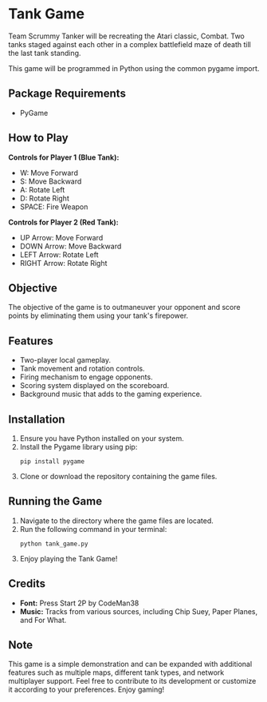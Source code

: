 # Tank Game

Team Scrummy Tanker will be recreating the Atari classic, Combat. Two tanks staged against each other in a complex battlefield maze of death till the last tank standing.

This game will be programmed in Python using the common pygame import.

## Package Requirements

- PyGame

## How to Play

**Controls for Player 1 (Blue Tank):**
- W: Move Forward
- S: Move Backward
- A: Rotate Left
- D: Rotate Right
- SPACE: Fire Weapon

**Controls for Player 2 (Red Tank):**
- UP Arrow: Move Forward
- DOWN Arrow: Move Backward
- LEFT Arrow: Rotate Left
- RIGHT Arrow: Rotate Right

## Objective

The objective of the game is to outmaneuver your opponent and score points by eliminating them using your tank's firepower.

## Features

- Two-player local gameplay.
- Tank movement and rotation controls.
- Firing mechanism to engage opponents.
- Scoring system displayed on the scoreboard.
- Background music that adds to the gaming experience.

## Installation

1. Ensure you have Python installed on your system.
2. Install the Pygame library using pip:
   ```
   pip install pygame
   ```
3. Clone or download the repository containing the game files.

## Running the Game

1. Navigate to the directory where the game files are located.
2. Run the following command in your terminal:
   ```
   python tank_game.py
   ```
3. Enjoy playing the Tank Game!

## Credits

- **Font:** Press Start 2P by CodeMan38
- **Music:** Tracks from various sources, including Chip Suey, Paper Planes, and For What.

## Note

This game is a simple demonstration and can be expanded with additional features such as multiple maps, different tank types, and network multiplayer support. Feel free to contribute to its development or customize it according to your preferences. Enjoy gaming!